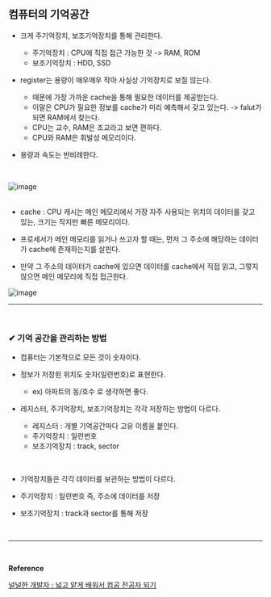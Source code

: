 ## 컴퓨터의 기억공간
- 크게 주기억장치, 보조기억장치를 통해 관리한다.
  - 주기억장치 : CPU에 직접 접근 가능한 것  ->  RAM, ROM
  - 보조기억장치 : HDD, SSD

- register는 용량이 매우매우 작아 사실상 기억장치로 보질 않는다.
  - 때문에 가장 가까운 cache을 통해 필요한 데이터를 제공받는다.
  - 이말은 CPU가 필요한 정보를 cache가 미리 예측해서 갖고 있는다.  ->  falut가 되면 RAM에서 찾는다.
  - CPU는 교수, RAM은 조교라고 보면 편하다.
  - CPU와 RAM은 휘발성 메모리이다.

- 용량과 속도는 반비례한다.
<br>

![image](https://github.com/yejun95/Today-I-Learned/assets/121341413/8cb82d95-e554-4474-9c4e-43d94af57e22)
<br>
<br>

- cache : CPU 캐시는 메인 메모리에서 가장 자주 사용되는 위치의 데이터를 갖고 있는, 크기는 작지만 빠른 메모리이다.

- 프로세서가 메인 메모리를 읽거나 쓰고자 할 때는, 먼저 그 주소에 해당하는 데이터가 cache에 존재하는지를 살핀다.

- 만약 그 주소의 데이터가 cache에 있으면 데이터를 cache에서 직접 읽고, 그렇지 않으면 메인 메모리에 직접 접근한다.

![image](https://github.com/yejun95/Today-I-Learned/assets/121341413/a3a8efb2-4bb0-473b-8f9b-93e771d4e2c9)
<br>
<hr>
<br>

### ✔ 기억 공간을 관리하는 방법
- 컴퓨터는 기본적으로 모든 것이 숫자이다.

- 정보가 저장된 위치도 숫자(일련번호)로 표현한다.
  - ex) 아파트의 동/호수 로 생각하면 좋다.

- 레지스터, 주기억장치, 보조기억장치는 각각 저장하는 방법이 다르다.
  - 레지스터 : 개별 기억공간마다 고유 이름을 붙인다.
  - 주기억장치 : 일련번호
  - 보조기억장치 : track, sector
<br>

- 기억장치들은 각각 데이터를 보관하는 방법이 다르다.

- 주기억장치 : 일련번호 즉, 주소에 데이터를 저장

- 보조기억장치 : track과 sector를 통해 저장
<br>
<hr>
<br>

**Reference**<br>

[널널한 개발자 : 넓고 얕게 배워서 컴공 전공자 되기](https://www.inflearn.com/course/%EB%84%93%EA%B3%A0%EC%96%95%EA%B2%8C-%EC%BB%B4%EA%B3%B5-%EC%A0%84%EA%B3%B5%EC%9E%90/dashboard)
